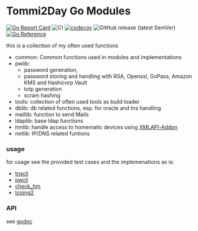 # Tommi2Day Go Modules

[![Go Report Card](https://goreportcard.com/badge/github.com/tommi2day/gomodules)](https://goreportcard.com/report/github.com/tommi2day/gomodules) 
![CI](https://github.com/tommi2day/gomodules/actions/workflows/main.yml/badge.svg)
[![codecov](https://codecov.io/gh/Tommi2Day/gomodules/branch/main/graph/badge.svg?token=4KLVC3TT6A)](https://codecov.io/gh/Tommi2Day/gomodules)
![GitHub release (latest SemVer)](https://img.shields.io/github/v/release/tommi2day/gomodules)
[![Go Reference](https://pkg.go.dev/badge/github.com/tommi2day/gomodules.svg)](https://pkg.go.dev/github.com/tommi2day/gomodules)

this is a collection of my often used functions

- common: Common functions used in modules and implementations
- pwlib: 
  - password generation, 
  - password storing and handling with RSA, Openssl, GoPass, Amazon KMS and Hashicorp Vault
  - totp generation
  - scram hashing
- tools: collection of often used tools as build loader
- dblib: db related functions, esp. for oracle and tns handling
- maillib: function to send Mails
- ldaplib: base ldap functions
- hmlib: handle access to homematic devices using [XMLAPI-Addon](https://github.com/homematic-community/XML-API)
- netlib: IP/DNS related funtions

### usage
for usage see the provided test cases and the implemenations as is:

- [tnscli](https://github.com/tommi2day/tnscli)
- [pwcli](https://github.com/tommi2day/pwcli)
- [check_hm](https://github.com/Tommi2Day/check_hm)
- [tcping2](https://github.com/Tommi2Day/tcping2)

### API
see [godoc](https://pkg.go.dev/github.com/tommi2day/gomodules)
